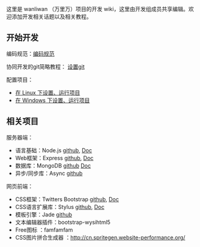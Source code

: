 这里是 wanliwan （万里万）项目的开发 wiki，这里由开发组成员共享编辑。欢迎添加开发相关话题以及相关教程。

## 开始开发

编码规范：[编码规范](wiki/编码规范)

协同开发的git简略教程： [设置git](wiki/git简略教程)

配置项目：
 - [在 Linux 下设置、运行项目](wiki/设置、运行项目)
 - [在 Windows 下设置、运行项目](wiki/在Windows下部署测试项目)

## 相关项目

服务器端：
 - 语言基础：Node.js  [github](https://github.com/joyent/node), [Doc](http://www.nodejs.org)
 - Web框架：Express [github](https://github.com/visionmedia/express), [Doc](http://expressjs.com)
 - 数据库：MongoDB [github](https://github.com/mongodb/mongo) [Doc](http://www.mongodb.org/)
 - 异步/同步库：Async [github](https://github.com/caolan/async)
        
网页前端：
 - CSS框架：Twitters Bootstrap [github](https://github.com/twitter/bootstrap), [Doc](http://twitter.github.com/bootstrap)
 - CSS语言扩展库：Stylus [github](https://github.com/LearnBoost/stylus), [Doc](http://learnboost.github.com/stylus/)
 - 模板引擎：Jade [github](https://github.com/visionmedia/jade/)
 - 文本编辑器插件：bootstrap-wysihtml5
 - Free图标 ：famfamfam   
 - CSS图片拼合生成器 ：http://cn.spritegen.website-performance.org/    
      
 
